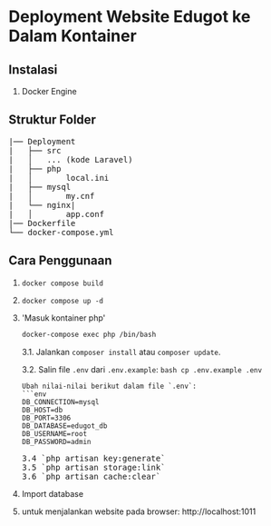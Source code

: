 # Deployment Website Edugot ke Dalam Kontainer

## Instalasi
1. Docker Engine


## <b>Struktur Folder</b>
<pre>
|── Deployment
|   ├── src
|   │   ... (kode Laravel)
|   ├── php
|   │       local.ini
|   ├── mysql
|   │       my.cnf
|   └── nginx|
|   │       app.conf     
|── Dockerfile
└── docker-compose.yml
</pre>

## Cara Penggunaan

1. `docker compose build`
2. `docker compose up -d`
3.  'Masuk kontainer php'
    ```bash
    docker-compose exec php /bin/bash
    ```
   
    3.1. Jalankan `composer install` atau `composer update`.
   
    3.2. Salin file `.env` dari `.env.example`:
        ```bash
        cp .env.example .env
        ```

        Ubah nilai-nilai berikut dalam file `.env`:
        ```env
        DB_CONNECTION=mysql
        DB_HOST=db
        DB_PORT=3306
        DB_DATABASE=edugot_db
        DB_USERNAME=root
        DB_PASSWORD=admin
    <pre>
    3.4 `php artisan key:generate`
    3.5 `php artisan storage:link`
    3.6 `php artisan cache:clear`
    </pre>
5. Import database 
6. untuk menjalankan website pada browser:
       http://localhost:1011





